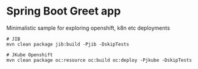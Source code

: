 # Spring Boot Greet app

Minimalistic sample for exploring openshift, k8n etc deployments

```
# JIB
mvn clean package jib:build -Pjib -DskipTests 
```


```
# JKube Openshift
mvn clean package oc:resource oc:build oc:deploy -Pjkube -DskipTests 
```